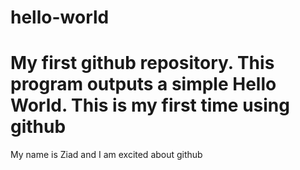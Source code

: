 # hello-world
My first github repository. This program outputs a simple Hello World.
This is my first time using github
===========

My name is Ziad and I am excited about github

